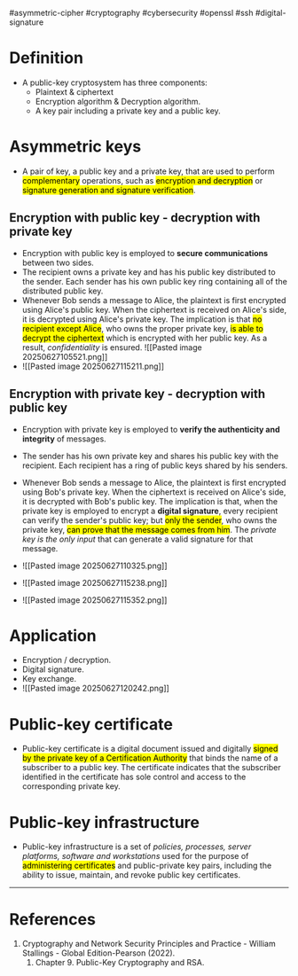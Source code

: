 #asymmetric-cipher #cryptography #cybersecurity #openssl #ssh #digital-signature 

# Definition
- A public-key cryptosystem has three components:
	- Plaintext & ciphertext
	- Encryption algorithm & Decryption algorithm.
	- A key pair including a private key and a public key.
# Asymmetric keys
- A pair of key, a public key and a private key, that are used to perform <mark class="hltr-yellow">complementary</mark> operations, such as <mark class="hltr-yellow">encryption and decryption</mark> or <mark class="hltr-yellow">signature generation and signature verification</mark>.
## Encryption with public key - decryption with private key
- Encryption with public key is employed to **secure communications** between two sides.
- The recipient owns a private key and has his public key distributed to the sender. Each sender has his own public key ring containing all of the distributed public key.
- Whenever Bob sends a message to Alice, the plaintext is first encrypted using Alice's public key. When the ciphertext is received on Alice's side, it is decrypted using Alice's private key. The implication is that <mark class="hltr-yellow">no recipient except Alice</mark>, who owns the proper private key, <mark class="hltr-yellow">is able to decrypt the ciphertext</mark> which is encrypted with her public key. As a result, *confidentiality* is ensured. ![[Pasted image 20250627105521.png]]
- ![[Pasted image 20250627115211.png]]

## Encryption with private key - decryption with public key
- Encryption with private key is employed to **verify the authenticity and integrity** of messages.
- The sender has his own private key and shares his public key with the recipient. Each recipient has a ring of public keys shared by his senders.
- Whenever Bob sends a message to Alice, the plaintext is first encrypted using Bob's private key. When the ciphertext is received on Alice's side, it is decrypted with Bob's public key. The implication is that, when the private key is employed to encrypt a **digital signature**, every recipient can verify the sender's public key; but <mark class="hltr-yellow">only the sender</mark>, who owns the private key, <mark class="hltr-yellow">can prove that the message comes from him</mark>.  The *private key is the only input* that can generate a valid signature for that message.
- ![[Pasted image 20250627110325.png]]
- ![[Pasted image 20250627115238.png]]

- ![[Pasted image 20250627115352.png]]
# Application
- Encryption / decryption.
- Digital signature.
- Key exchange.
- ![[Pasted image 20250627120242.png]]
# Public-key certificate
- Public-key certificate is a digital document issued and digitally <mark class="hltr-yellow">signed by the private key of a Certification Authority</mark> that binds the name of a subscriber to a public key. The certificate indicates that the subscriber identified in the certificate has sole control and access to the corresponding private key.
# Public-key infrastructure
- Public-key infrastructure is a set of *policies, processes, server platforms, software and workstations* used for the purpose of <mark class="hltr-yellow">administering certificates</mark> and public-private key pairs, including the ability to issue, maintain, and revoke public key certificates.
---
# References
1.  Cryptography and Network Security Principles and Practice - William Stallings -  Global Edition-Pearson (2022).
	1. Chapter 9. Public-Key Cryptography and RSA.
